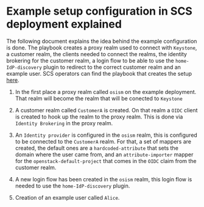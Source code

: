 # Example setup configuration in SCS deployment explained

The following document explains the idea behind the example configuration is done.
The playbook creates a proxy realm used to connect with `Keystone`, a customer realm, the clients needed to connect the realms, the identity brokering for the customer realm, a login flow
to be able to use the `home-IdP-discovery` plugin to redirect to the correct customer realm and an example user.
SCS operators can find the playbook that creates the setup [here](https://github.com/osism/ansible-playbooks/blob/main/playbooks/infrastructure/keycloak-oidc-client-config.yml).

1. In the first place a proxy realm called `osism` on the example deployment. That realm will
   become the realm that will be conected to `Keystone`

2. A customer realm called `CustomerA` is created. On that realm a `OIDC` client is created to hook
   up the realm to the proxy realm. This is done via `Identity Brokering` in the proxy realm.

3. An `Identity provider` is configured in the `osism` realm, this is configured to be connected to
   the `CustomerA` realm. For that, a set of mappers are created, the default ones are a `hardcoded-attribute`
   that sets the domain where the user came from, and an `attribute-importer` mapper for the `openstack-default-project` that comes
   in the `OIDC` claim from the customer realm.

4. A new login flow has been created in the `osism` realm, this login flow is needed to use the `home-IdP-discovery` plugin.

5. Creation of an example user called `Alice`.
